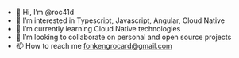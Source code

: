 - 👋 Hi, I’m @roc41d
- 👀 I’m interested in Typescript, Javascript, Angular, Cloud Native
- 🌱 I’m currently learning Cloud Native technologies
- 💞️ I’m looking to collaborate on personal and open source projects
- 📫 How to reach me fonkengrocard@gmail.com

<!---
roc41d/roc41d is a ✨ special ✨ repository because its `README.md` (this file) appears on your GitHub profile.
You can click the Preview link to take a look at your changes.
--->
